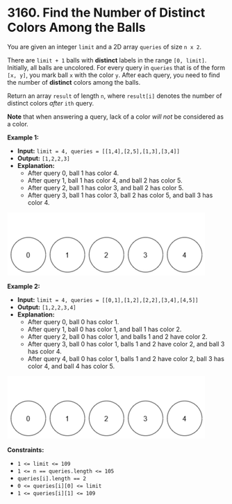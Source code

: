 # 3160. Find the Number of Distinct Colors Among the Balls

You are given an integer `limit` and a 2D array `queries` of size `n x 2`.

There are `limit + 1` balls with **distinct** labels in the range `[0, limit]`. Initially, all balls are uncolored. For every query in `queries` that is of the form `[x, y]`, you mark ball `x` with the color `y`. After each query, you need to find the number of **distinct** colors among the balls.

Return an array `result` of length `n`, where `result[i]` denotes the number of distinct colors _after_ `ith` query.

**Note** that when answering a query, lack of a color _will not_ be considered as a color.

**Example 1:**

* **Input:** `limit = 4, queries = [[1,4],[2,5],[1,3],[3,4]]`
* **Output:** `[1,2,2,3]`
* **Explanation:**
  * After query 0, ball 1 has color 4.
  * After query 1, ball 1 has color 4, and ball 2 has color 5.
  * After query 2, ball 1 has color 3, and ball 2 has color 5.
  * After query 3, ball 1 has color 3, ball 2 has color 5, and ball 3 has color 4.

![](ezgifcom-crop.gif)

**Example 2:**

* **Input:** `limit = 4, queries = [[0,1],[1,2],[2,2],[3,4],[4,5]]`
* **Output:** `[1,2,2,3,4]`
* **Explanation:**
  * After query 0, ball 0 has color 1.
  * After query 1, ball 0 has color 1, and ball 1 has color 2.
  * After query 2, ball 0 has color 1, and balls 1 and 2 have color 2.
  * After query 3, ball 0 has color 1, balls 1 and 2 have color 2, and ball 3 has color 4.
  * After query 4, ball 0 has color 1, balls 1 and 2 have color 2, ball 3 has color 4, and ball 4 has color 5.

![](ezgifcom-crop2.gif)

**Constraints:**

*   `1 <= limit <= 109`
*   `1 <= n == queries.length <= 105`
*   `queries[i].length == 2`
*   `0 <= queries[i][0] <= limit`
*   `1 <= queries[i][1] <= 109`
